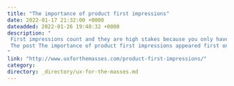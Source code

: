 ```yaml
---
title: "The importance of product first impressions"
date: 2022-01-17 21:32:00 +0000
dateadded: 2022-01-26 19:48:32 +0000
description: "  
 First impressions count and they are high stakes because you only have one shot. Here are some tips for creating good product first impressions. 
 The post The importance of product first impressions appeared first on UXM. 
"
link: "http://www.uxforthemasses.com/product-first-impressions/"
category:
directory: _directory/ux-for-the-masses.md
---
```


